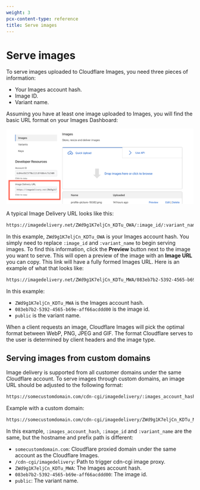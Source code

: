 ```yaml
---
weight: 3
pcx-content-type: reference
title: Serve images
---
```


# Serve images

To serve images uploaded to Cloudflare Images, you need three pieces of information:

*   Your Images account hash.
*   Image ID.
*   Variant name.

Assuming you have at least one image uploaded to Images, you will find the basic URL format on your Images Dashboard:

![Serving images with Cloudflare Images](../../static/image-delivery-url.png)

A typical Image Delivery URL looks like this:

```txt
https://imagedelivery.net/ZWd9g1K7eljCn_KDTu_OWA/:image_id/:variant_name
```

In this example, `ZWd9g1K7eljCn_KDTu_OWA` is your Images account hash. You simply need to replace `:image_id` and `:variant_name` to begin serving images. To find this information, click the **Preview** button next to the image you want to serve. This will open a preview of the image with an **Image URL** you can copy. This link will have a fully formed Images URL. Here is an example of what that looks like:

```txt
https://imagedelivery.net/ZWd9g1K7eljCn_KDTu_MWA/083eb7b2-5392-4565-b69e-aff66acddd00/public
```

In this example:

*   `ZWd9g1K7eljCn_KDTu_MWA` is the Images account hash.
*   `083eb7b2-5392-4565-b69e-aff66acddd00` is the image id.
*   `public` is the variant name.

When a client requests an image, Cloudflare Images will pick the optimal format between WebP, PNG, JPEG and GIF. The format Cloudflare serves to the user is determined by client headers and the image type.

## Serving images from custom domains

Image delivery is supported from all customer domains under the same Cloudflare account. To serve images through custom domains, an image URL should be adjusted to the following format:

```txt
https://somecustomdomain.com/cdn-cgi/imagedelivery/:images_account_hash/:image_id/:variant_name
```

Example with a custom domain:

```txt
https://somecustomdomain.com/cdn-cgi/imagedelivery/ZWd9g1K7eljCn_KDTu_MWA/083eb7b2-5392-4565-b69e-aff66acddd00/public
```

In this example, `:images_account_hash`, `:image_id` and `:variant_name` are the same, but the hostname and prefix path is different:

*   `somecustomdomain.com`: Cloudflare proxied domain under the same account as the Cloudflare Images.
*   `/cdn-cgi/imagedelivery`: Path to trigger cdn-cgi image proxy.
*   `ZWd9g1K7eljCn_KDTu_MWA`: The Images account hash.
*   `083eb7b2-5392-4565-b69e-aff66acddd00`: The image id.
*   `public`: The variant name.
